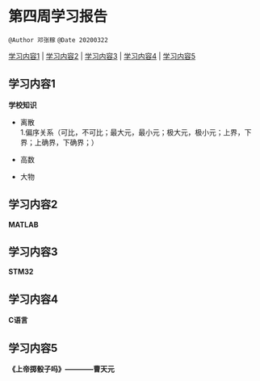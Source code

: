 # 第四周学习报告
`@Author 邓张稼`
`@Date 20200322`  

[学习内容1](#1) | [学习内容2](#2) | [学习内容3](#3) | [学习内容4](#4) |  [学习内容5](#5)


## <a id='1'>学习内容1</a>
**学校知识**
* 离散                  
 1.偏序关系（可比，不可比；最大元，最小元；极大元，极小元；上界，下界；上确界，下确界；）


* 高数              

* 大物                    

## <a id='2'>学习内容2</a>
**MATLAB**


## <a id='3'>学习内容3</a>
**STM32**

## <a id='4'>学习内容4</a>
**C语言**


## <a id='5'>学习内容5</a>
**《上帝掷骰子吗》————曹天元**                        







































